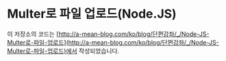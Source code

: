 # Multer로 파일 업로드(Node.JS)
이 저장소의 코드는
[http://a-mean-blog.com/ko/blog/단편강좌/_/Node-JS-Multer로-파일-업로드](http://a-mean-blog.com/ko/blog/단편강좌/_/Node-JS-Multer로-파일-업로드)에서 작성되었습니다.
<br>
